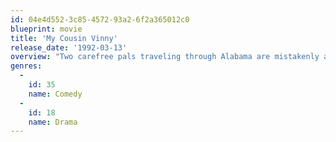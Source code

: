 ```yaml
---
id: 04e4d552-3c85-4572-93a2-6f2a365012c0
blueprint: movie
title: 'My Cousin Vinny'
release_date: '1992-03-13'
overview: "Two carefree pals traveling through Alabama are mistakenly arrested, and charged with murder. Fortunately, one of them has a cousin who's a lawyer - Vincent Gambini, a former auto mechanic from Brooklyn who just passed his bar exam after his sixth try. When he arrives with his leather-clad girlfriend , to try his first case, it's a real shock - for him and the Deep South!"
genres:
  -
    id: 35
    name: Comedy
  -
    id: 18
    name: Drama
---
```

